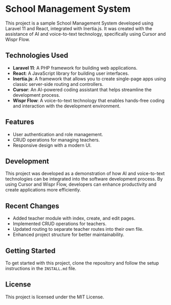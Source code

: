 # School Management System

This project is a sample School Management System developed using Laravel 11 and React, integrated with Inertia.js. It was created with the assistance of AI and voice-to-text technology, specifically using Cursor and Wispr Flow.

## Technologies Used

- **Laravel 11**: A PHP framework for building web applications.
- **React**: A JavaScript library for building user interfaces.
- **Inertia.js**: A framework that allows you to create single-page apps using classic server-side routing and controllers.
- **Cursor**: An AI-powered coding assistant that helps streamline the development process.
- **Wispr Flow**: A voice-to-text technology that enables hands-free coding and interaction with the development environment.

## Features

- User authentication and role management.
- CRUD operations for managing teachers.
- Responsive design with a modern UI.

## Development

This project was developed as a demonstration of how AI and voice-to-text technologies can be integrated into the software development process. By using Cursor and Wispr Flow, developers can enhance productivity and create applications more efficiently.

## Recent Changes

- Added teacher module with index, create, and edit pages.
- Implemented CRUD operations for teachers.
- Updated routing to separate teacher routes into their own file.
- Enhanced project structure for better maintainability.

## Getting Started

To get started with this project, clone the repository and follow the setup instructions in the `INSTALL.md` file.

## License

This project is licensed under the MIT License. 